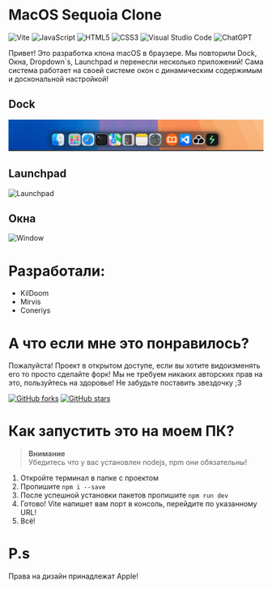 # MacOS Sequoia Clone

![Vite](https://img.shields.io/badge/vite-%23646CFF.svg?style=for-the-badge&logo=vite&logoColor=white)
![JavaScript](https://img.shields.io/badge/javascript-%23323330.svg?style=for-the-badge&logo=javascript&logoColor=%23F7DF1E)
![HTML5](https://img.shields.io/badge/html5-%23E34F26.svg?style=for-the-badge&logo=html5&logoColor=white)
![CSS3](https://img.shields.io/badge/css3-%231572B6.svg?style=for-the-badge&logo=css3&logoColor=white)
![Visual Studio Code](https://img.shields.io/badge/Visual%20Studio%20Code-0078d7.svg?style=for-the-badge&logo=visual-studio-code&logoColor=white)
![ChatGPT](https://img.shields.io/badge/chatGPT-74aa9c?style=for-the-badge&logo=openai&logoColor=white)

Привет! Это разработка клона macOS в браузере. Мы повторили Dock, Окна, Dropdown`s, Launchpad и перенесли несколько приложений! Сама система работает на своей системе окон с динамическим содержимым и доскональной настройкой!

## Dock
![Dock](./!out/dock.gif)

## Launchpad
![Launchpad](./!out/launchpad.gif)

## Окна
![Window](./!out/window.gif)

# Разработали:
* KilDoom
* Mirvis
* Coneriys

# А что если мне это понравилось?

Пожалуйста! Проект в открытом доступе, если вы хотите видоизменять его то просто сделайте форк! Мы не требуем никаких авторских прав на это, пользуйтесь на здоровье! Не забудьте поставить звездочку ;3

[![GitHub forks](https://img.shields.io/github/forks/Naereen/StrapDown.js.svg?style=social&label=Fork&maxAge)](fork)
[![GitHub stars](https://img.shields.io/github/stars/Naereen/StrapDown.js.svg?style=social&label=Star&maxAge=2592000)](https://GitHub.com/Naereen/StrapDown.js/stargazers/)


# Как запустить это на моем ПК?

> **Внимание**<br>
Убедитесь что у вас установлен nodejs, npm они обязательны!
1. Откройте терминал в папке с проектом
2. Пропишите `npm i --save` 
3. После успешной установки пакетов пропишите `npm run dev`
4. Готово! Vite напишет вам порт в консоль, перейдите по указанному URL!
5. Всё!


# P.s
Права на дизайн принадлежат Apple!